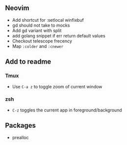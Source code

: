## Neovim
* Add shortcut for :setlocal winfixbuf
* gd should not take to mocks
* Add gd variant with split
* add golang snippet if err return default values
* Checkout telescope frecency
* Map `:colder` and `:cnewer`

## Add to readme
### Tmux
* Use `C-a z` to toggle zoom of current window

### zsh
* `C-z` toggles the current app in foreground/background

## Packages
* prealloc
